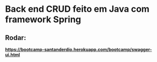 # Back end CRUD feito em Java com framework Spring
## Rodar:
**https://bootcamp-santanderdio.herokuapp.com/bootcamp/swagger-ui.html**
